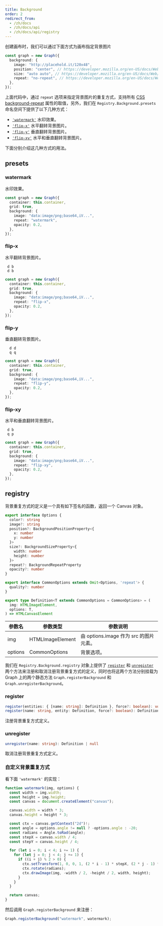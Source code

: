 ```yaml
---
title: Background
order: 2
redirect_from:
  - /zh/docs
  - /zh/docs/api
  - /zh/docs/api/registry
---
```


创建画布时，我们可以通过下面方式为画布指定背景图片

```ts
const graph = new Graph({
  background: {
    image: "http://placehold.it/120x48",
    position: "center", // https://developer.mozilla.org/en-US/docs/Web/CSS/background-position
    size: "auto auto", // https://developer.mozilla.org/en-US/docs/Web/CSS/background-size
    repeat: "no-repeat", // https://developer.mozilla.org/en-US/docs/Web/CSS/background-repeat
  },
});
```

上面代码中，通过 `repeat` 选项来指定背景图片的重复方式，支持所有 [CSS background-repeat](https://developer.mozilla.org/en-US/docs/Web/CSS/background-repeat) 属性的取值，另外，我们在 `Registry.Background.presets` 命名空间下提供了以下几种方式：

- [`'watermark'`](#watermark) 水印效果。
- [`'flip-x'`](#flip-x) 水平翻转背景图片。
- [`'flip-y'`](#flip-y) 垂直翻转背景图片。
- [`'flip-xy'`](#flip-xy) 水平和垂直翻转背景图片。

下面分别介绍这几种方式的用法。

## presets

### watermark

水印效果。

```ts
const graph = new Graph({
  container: this.container,
  grid: true,
  background: {
    image: "data:image/png;base64,iV...",
    repeat: "watermark",
    opacity: 0.2,
  },
});
```

<!-- <iframe src="/demos/api/registry/background/watermark"></iframe> -->

### flip-x

水平翻转背景图片。

```
 d b
 d b
```

```ts
const graph = new Graph({
  container: this.container,
  grid: true,
  background: {
    image: "data:image/png;base64,iV...",
    repeat: "flip-x",
    opacity: 0.2,
  },
});
```

<!-- <iframe src="/demos/api/registry/background/flip-x"></iframe> -->

### flip-y

垂直翻转背景图片。

```
  d d
  q q
```

```ts
const graph = new Graph({
  container: this.container,
  grid: true,
  background: {
    image: "data:image/png;base64,iV...",
    repeat: "flip-y",
    opacity: 0.2,
  },
});
```

<!-- <iframe src="/demos/api/registry/background/flip-y"></iframe> -->

### flip-xy

水平和垂直翻转背景图片。

```
 d b
 q p
```

```ts
const graph = new Graph({
  container: this.container,
  grid: true,
  background: {
    image: "data:image/png;base64,iV...",
    repeat: "flip-xy",
    opacity: 0.2,
  },
});
```

<!-- <iframe src="/demos/api/registry/background/flip-xy"></iframe> -->

## registry

背景重复方式的定义是一个具有如下签名的函数，返回一个 Canvas 对象。

```ts
export interface Options {
  color?: string
  image?: string
  position?: BackgroundPositionProperty<{
    x: number
    y: number
  }>
  size?: BackgroundSizeProperty<{
    width: number
    height: number
  }>
  repeat?: BackgroundRepeatProperty
  opacity?: number
}

export interface CommonOptions extends Omit<Options, 'repeat'> {
  quality?: number
}

export type Definition<T extends CommonOptions = CommonOptions> = (
  img: HTMLImageElement,
  options: T,
) => HTMLCanvasElement
```

| 参数名  | 参数类型         | 参数说明                              |
|---------|------------------|-----------------------------------|
| img     | HTMLImageElement | 由 options.image 作为 src 的图片元素。 |
| options | CommonOptions    | 背景选项。                             |

我们在 `Registry.Background.registry` 对象上提供了 [`register`](#register) 和 [`unregister`](#unregister) 两个方法来注册和取消注册背景重复方式的定义，同时也将这两个方法分别挂载为 Graph 上的两个静态方法 `Graph.registerBackground` 和 `Graph.unregisterBackground`。

### register

```ts
register(entities: { [name: string]: Definition }, force?: boolean): void
register(name: string, entity: Definition, force?: boolean): Definition
```

注册背景重复方式定义。

### unregister

```ts
unregister(name: string): Definition | null
```

取消注册背景重复方式定义。

### 自定义背景重复方式

看下面 `'watermark'` 的实现：

```ts
function watermark(img, options) {
  const width = img.width;
  const height = img.height;
  const canvas = document.createElement("canvas");

  canvas.width = width * 3;
  canvas.height = height * 3;

  const ctx = canvas.getContext("2d")!;
  const angle = options.angle != null ? -options.angle : -20;
  const radians = Angle.toRad(angle);
  const stepX = canvas.width / 4;
  const stepY = canvas.height / 4;

  for (let i = 0; i < 4; i += 1) {
    for (let j = 0; j < 4; j += 1) {
      if ((i + j) % 2 > 0) {
        ctx.setTransform(1, 0, 0, 1, (2 * i - 1) * stepX, (2 * j - 1) * stepY);
        ctx.rotate(radians);
        ctx.drawImage(img, -width / 2, -height / 2, width, height);
      }
    }
  }

  return canvas;
}
```

然后调用 `Graph.registerBackground` 来注册：

```ts
Graph.registerBackground("watermark", watermark);
```
